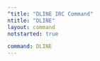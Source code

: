 ```yaml
---
^title: "DLINE IRC Command"
ntitle: "DLINE"
layout: command
notstarted: true

command: DLINE
---
```

